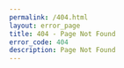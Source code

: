 ```yaml
---
permalink: /404.html
layout: error_page
title: 404 - Page Not Found
error_code: 404
description: Page Not Found
---
```

